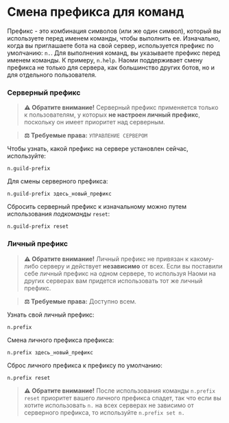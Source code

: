 
# Смена префикса для команд

Префикс - это комбинация символов (или же один символ), который вы используете перед именем команды, чтобы выполнить ее.
Изначально, когда вы приглашаете бота на свой сервер, используется префикс по умолчанию: `n.`.
Для выполнения команд, вы указываете префикс перед именем команды. К примеру, `n.help`.
Наоми поддерживает смену префикса не только для сервера, как большинство других ботов, но и для отдельного пользователя.

### Серверный префикс
> **⚠️ Обратите внимание!**
Серверный префикс применяется только к пользователям, у которых **не настроен личный префикс**, поскольку он имеет приоритет над серверным.

> **⚖️ Требуемые права:**
`УПРАВЛЕНИЕ СЕРВЕРОМ`

Чтобы узнать, какой префикс на сервере установлен сейчас, используйте:
```
n.guild-prefix
```

Для смены серверного префикса:
```
n.guild-prefix здесь_новый_префикс
```

Сбросить серверный префикс к изначальному можно путем использования *подкоманды*  `reset`:
```
n.guild-prefix reset
```

### Личный префикс

> **⚠️ Обратите внимание!**
Личный префикс не привязан к какому-либо серверу и действует **независимо** от всех.
Если вы поставили себе личный префикс на одном сервере, то используя Наоми на других серверах вам придется использовать тот же личный префикс.

> **⚖️ Требуемые права:**
Доступно всем.

Узнать свой личный префикс:
```
n.prefix
```

Смена личного префикса префикса:
```
n.prefix здесь_новый_префикс
```

Сброс личного префикса к префиксу по умолчанию:
```
n.prefix reset
```

> **⚠️ Обратите внимание!**
После использования команды `n.prefix reset` приоритет вашего личного префикса спадет, так что если вы хотите использовать `n.` на всех серверах не зависимо от серверного префикса, то используйте `n.prefix set n.`

